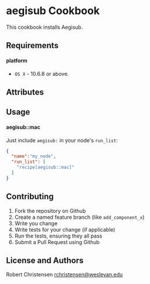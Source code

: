 aegisub Cookbook
================
This cookbook installs Aegisub.

Requirements
------------
#### platform
- `OS X` - 10.6.8 or above.

Attributes
----------

Usage
-----
#### aegisub::mac

Just include `aegisub:` in your node's `run_list`:

```json
{
  "name":"my_node",
  "run_list": [
    "recipe[aegisub::mac]"
  ]
}
```

Contributing
------------

1. Fork the repository on Github
2. Create a named feature branch (like `add_component_x`)
3. Write you change
4. Write tests for your change (if applicable)
5. Run the tests, ensuring they all pass
6. Submit a Pull Request using Github

License and Authors
-------------------
Robert Christensen <rchristensen@wesleyan.edu>

